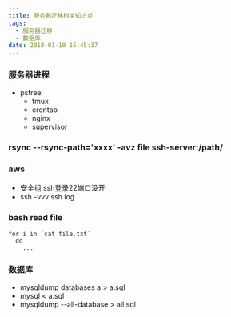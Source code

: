 ```yaml
---
title: 服务器迁移相关知识点
tags:
  - 服务器迁移
  - 数据库
date: 2018-01-10 15:45:37
---
```


### 服务器进程
- pstree
  - tmux
  - crontab
  - nginx
  - supervisor

### rsync --rsync-path='xxxx' -avz file ssh-server:/path/

### aws
- 安全组 ssh登录22端口没开
- ssh -vvv ssh log

### bash read file
```
for i in `cat file.txt`
  do
    ...
```

### 数据库
- mysqldump databases a > a.sql
- mysql < a.sql
- mysqldump --all-database > all.sql
